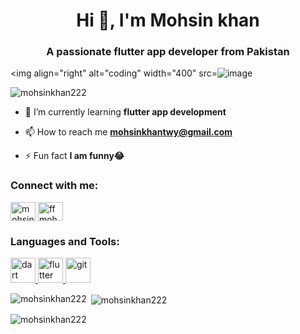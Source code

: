 <h1 align="center">Hi 👋, I'm Mohsin khan</h1>
<h3 align="center">A passionate flutter app developer from Pakistan</h3>

<img align="right" alt="coding" width="400" src=![image](https://github.com/user-attachments/assets/2fe693fb-a479-40b2-92de-fb4a4c2f2e29)
> 

<p align="left"> <img src="https://komarev.com/ghpvc/?username=mohsinkhan222&label=Profile%20views&color=0e75b6&style=flat" alt="mohsinkhan222" /> </p>

- 🌱 I’m currently learning **flutter app development**

- 📫 How to reach me **mohsinkhantwy@gmail.com**

- ⚡ Fun fact **I am funny😂**

<h3 align="left">Connect with me:</h3>
<p align="left">
<a href="https://fb.com/mohsin khan" target="blank"><img align="center" src="https://raw.githubusercontent.com/rahuldkjain/github-profile-readme-generator/master/src/images/icons/Social/facebook.svg" alt="mohsin khan" height="30" width="40" /></a>
<a href="https://www.youtube.com/c/ff mohsin gaming" target="blank"><img align="center" src="https://raw.githubusercontent.com/rahuldkjain/github-profile-readme-generator/master/src/images/icons/Social/youtube.svg" alt="ff mohsin gaming" height="30" width="40" /></a>
</p>

<h3 align="left">Languages and Tools:</h3>
<p align="left"> <a href="https://dart.dev" target="_blank" rel="noreferrer"> <img src="https://www.vectorlogo.zone/logos/dartlang/dartlang-icon.svg" alt="dart" width="40" height="40"/> </a> <a href="https://flutter.dev" target="_blank" rel="noreferrer"> <img src="https://www.vectorlogo.zone/logos/flutterio/flutterio-icon.svg" alt="flutter" width="40" height="40"/> </a> <a href="https://git-scm.com/" target="_blank" rel="noreferrer"> <img src="https://www.vectorlogo.zone/logos/git-scm/git-scm-icon.svg" alt="git" width="40" height="40"/> </a> </p>

<p><img align="left" src="https://github-readme-stats.vercel.app/api/top-langs?username=mohsinkhan222&show_icons=true&locale=en&layout=compact" alt="mohsinkhan222" /></p>

<p>&nbsp;<img align="center" src="https://github-readme-stats.vercel.app/api?username=mohsinkhan222&show_icons=true&locale=en" alt="mohsinkhan222" /></p>

<p><img align="center" src="https://github-readme-streak-stats.herokuapp.com/?user=mohsinkhan222&" alt="mohsinkhan222" /></p>
